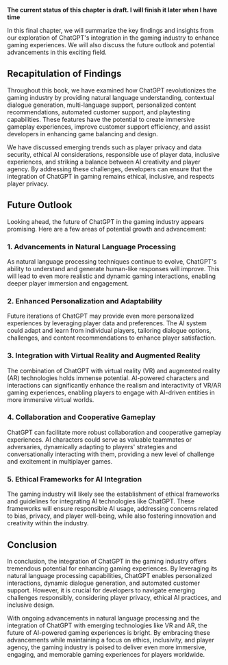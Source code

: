 **The current status of this chapter is draft. I will finish it later when I have time**

In this final chapter, we will summarize the key findings and insights from our exploration of ChatGPT's integration in the gaming industry to enhance gaming experiences. We will also discuss the future outlook and potential advancements in this exciting field.

Recapitulation of Findings
--------------------------

Throughout this book, we have examined how ChatGPT revolutionizes the gaming industry by providing natural language understanding, contextual dialogue generation, multi-language support, personalized content recommendations, automated customer support, and playtesting capabilities. These features have the potential to create immersive gameplay experiences, improve customer support efficiency, and assist developers in enhancing game balancing and design.

We have discussed emerging trends such as player privacy and data security, ethical AI considerations, responsible use of player data, inclusive experiences, and striking a balance between AI creativity and player agency. By addressing these challenges, developers can ensure that the integration of ChatGPT in gaming remains ethical, inclusive, and respects player privacy.

Future Outlook
--------------

Looking ahead, the future of ChatGPT in the gaming industry appears promising. Here are a few areas of potential growth and advancement:

### 1. Advancements in Natural Language Processing

As natural language processing techniques continue to evolve, ChatGPT's ability to understand and generate human-like responses will improve. This will lead to even more realistic and dynamic gaming interactions, enabling deeper player immersion and engagement.

### 2. Enhanced Personalization and Adaptability

Future iterations of ChatGPT may provide even more personalized experiences by leveraging player data and preferences. The AI system could adapt and learn from individual players, tailoring dialogue options, challenges, and content recommendations to enhance player satisfaction.

### 3. Integration with Virtual Reality and Augmented Reality

The combination of ChatGPT with virtual reality (VR) and augmented reality (AR) technologies holds immense potential. AI-powered characters and interactions can significantly enhance the realism and interactivity of VR/AR gaming experiences, enabling players to engage with AI-driven entities in more immersive virtual worlds.

### 4. Collaboration and Cooperative Gameplay

ChatGPT can facilitate more robust collaboration and cooperative gameplay experiences. AI characters could serve as valuable teammates or adversaries, dynamically adapting to players' strategies and conversationally interacting with them, providing a new level of challenge and excitement in multiplayer games.

### 5. Ethical Frameworks for AI Integration

The gaming industry will likely see the establishment of ethical frameworks and guidelines for integrating AI technologies like ChatGPT. These frameworks will ensure responsible AI usage, addressing concerns related to bias, privacy, and player well-being, while also fostering innovation and creativity within the industry.

Conclusion
----------

In conclusion, the integration of ChatGPT in the gaming industry offers tremendous potential for enhancing gaming experiences. By leveraging its natural language processing capabilities, ChatGPT enables personalized interactions, dynamic dialogue generation, and automated customer support. However, it is crucial for developers to navigate emerging challenges responsibly, considering player privacy, ethical AI practices, and inclusive design.

With ongoing advancements in natural language processing and the integration of ChatGPT with emerging technologies like VR and AR, the future of AI-powered gaming experiences is bright. By embracing these advancements while maintaining a focus on ethics, inclusivity, and player agency, the gaming industry is poised to deliver even more immersive, engaging, and memorable gaming experiences for players worldwide.

